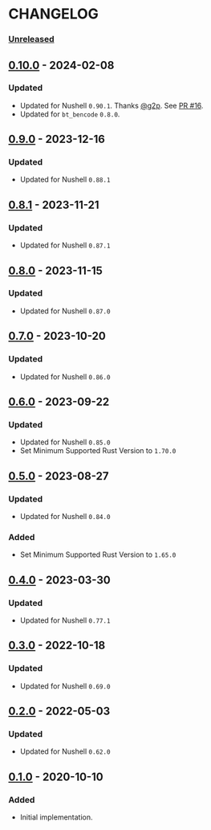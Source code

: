 # CHANGELOG

### [Unreleased]

## [0.10.0] - 2024-02-08

### Updated

* Updated for Nushell `0.90.1`. Thanks [@g2p](https://github.com/g2p). See [PR #16](https://github.com/bluk/nu_plugin_from_bencode/pull/16).
* Updated for `bt_bencode` `0.8.0`.

## [0.9.0] - 2023-12-16

### Updated

* Updated for Nushell `0.88.1`

## [0.8.1] - 2023-11-21

### Updated

* Updated for Nushell `0.87.1`

## [0.8.0] - 2023-11-15

### Updated

* Updated for Nushell `0.87.0`

## [0.7.0] - 2023-10-20

### Updated

* Updated for Nushell `0.86.0`

## [0.6.0] - 2023-09-22

### Updated

* Updated for Nushell `0.85.0`
* Set Minimum Supported Rust Version to `1.70.0`

## [0.5.0] - 2023-08-27

### Updated

* Updated for Nushell `0.84.0`

### Added

* Set Minimum Supported Rust Version to `1.65.0`

## [0.4.0] - 2023-03-30

### Updated

* Updated for Nushell `0.77.1`

## [0.3.0] - 2022-10-18

### Updated

* Updated for Nushell `0.69.0`

## [0.2.0] - 2022-05-03

### Updated

* Updated for Nushell `0.62.0`

## [0.1.0] - 2020-10-10

### Added

* Initial implementation.

[Unreleased]: https://github.com/bluk/nu_plugin_from_bencode/compare/v0.10.0...HEAD
[0.10.0]: https://github.com/bluk/nu_plugin_from_bencode/compare/v0.9.0...v0.10.0
[0.9.0]: https://github.com/bluk/nu_plugin_from_bencode/compare/v0.8.1...v0.9.0
[0.8.1]: https://github.com/bluk/nu_plugin_from_bencode/compare/v0.8.0...v0.8.1
[0.8.0]: https://github.com/bluk/nu_plugin_from_bencode/compare/v0.7.0...v0.8.0
[0.7.0]: https://github.com/bluk/nu_plugin_from_bencode/compare/v0.6.0...v0.7.0
[0.6.0]: https://github.com/bluk/nu_plugin_from_bencode/compare/v0.5.0...v0.6.0
[0.5.0]: https://github.com/bluk/nu_plugin_from_bencode/compare/v0.4.0...v0.5.0
[0.5.0]: https://github.com/bluk/nu_plugin_from_bencode/compare/v0.4.0...v0.5.0
[0.4.0]: https://github.com/bluk/nu_plugin_from_bencode/compare/v0.3.0...v0.4.0
[0.3.0]: https://github.com/bluk/nu_plugin_from_bencode/compare/v0.2.0...v0.3.0
[0.2.0]: https://github.com/bluk/nu_plugin_from_bencode/compare/v0.1.0...v0.2.0
[0.1.0]: https://github.com/bluk/nu_plugin_from_bencode/releases/tag/v0.1.0
